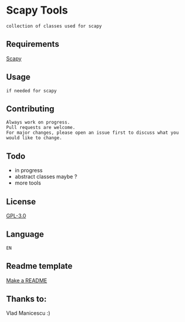 # Scapy Tools
```text
collection of classes used for scapy
```
## Requirements
[Scapy](https://pypi.org/project/scapy/)

## Usage

```
if needed for scapy
```

## Contributing
```
Always work on progress.
Pull requests are welcome. 
For major changes, please open an issue first to discuss what you would like to change.
```

## Todo
- in progress
- abstract classes maybe ?
- more tools

## License
[GPL-3.0](https://choosealicense.com/licenses/gpl-3.0/)

## Language
```
EN
```

## Readme template
[Make a README](https://www.makeareadme.com/)

## Thanks to:
Vlad Manicescu :)
